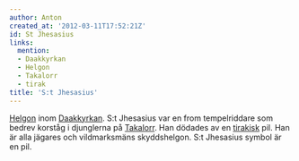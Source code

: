 ```yaml
---
author: Anton
created_at: '2012-03-11T17:52:21Z'
id: St Jhesasius
links:
  mention:
  - Daakkyrkan
  - Helgon
  - Takalorr
  - tirak
title: 'S:t Jhesasius'
---
```


[Helgon] inom [Daakkyrkan]. S:t Jhesasius var en from tempelriddare som bedrev korståg i djunglerna
på [Takalorr]. Han dödades av en [tirakisk] pil. Han är alla jägares och vildmarksmäns skyddshelgon.
S:t Jhesasius symbol är en pil.

  [Helgon]: Helgon
  [Daakkyrkan]: Daakkyrkan
  [Takalorr]: Takalorr
  [tirakisk]: tirak
